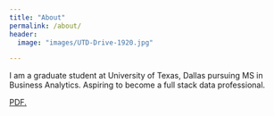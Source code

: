 ```yaml
---
title: "About"
permalink: /about/
header:
  image: "images/UTD-Drive-1920.jpg"

---
```

I am a graduate student at University of Texas, Dallas pursuing MS in Business Analytics. Aspiring to become a full stack data professional.


<a href="https://waleedsial.github.io/pdf/aws-analytics" target="_blank">PDF.</a>
